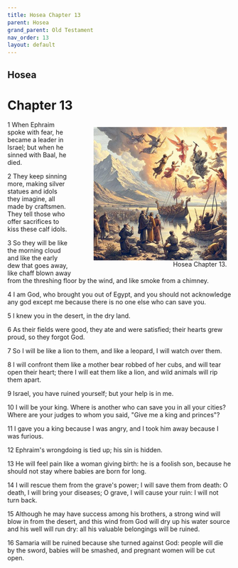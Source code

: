 ```yaml
---
title: Hosea Chapter 13
parent: Hosea
grand_parent: Old Testament
nav_order: 13
layout: default
---
```


## Hosea

# Chapter 13

<figure style="float: right; margin-right: 10px;">
    <img src="/assets/Image/Hosea/500/13.jpg" alt="Hosea Chapter 13" style="width: 300px; height: 300px; float: right;padding-left: 10px;"/>
    <figcaption style="clear: both;text-align: right;">Hosea Chapter 13.</figcaption>
</figure>
1 When Ephraim spoke with fear, he became a leader in Israel; but when he sinned with Baal, he died.

2 They keep sinning more, making silver statues and idols they imagine, all made by craftsmen. They tell those who offer sacrifices to kiss these calf idols.

3 So they will be like the morning cloud and like the early dew that goes away, like chaff blown away from the threshing floor by the wind, and like smoke from a chimney.

4 I am God, who brought you out of Egypt, and you should not acknowledge any god except me because there is no one else who can save you.

5 I knew you in the desert, in the dry land.

6 As their fields were good, they ate and were satisfied; their hearts grew proud, so they forgot God.

7 So I will be like a lion to them, and like a leopard, I will watch over them.

8 I will confront them like a mother bear robbed of her cubs, and will tear open their heart; there I will eat them like a lion, and wild animals will rip them apart.

9 Israel, you have ruined yourself; but your help is in me.

10 I will be your king. Where is another who can save you in all your cities? Where are your judges to whom you said, "Give me a king and princes"?

11 I gave you a king because I was angry, and I took him away because I was furious.

12 Ephraim's wrongdoing is tied up; his sin is hidden.

13 He will feel pain like a woman giving birth: he is a foolish son, because he should not stay where babies are born for long.

14 I will rescue them from the grave's power; I will save them from death: O death, I will bring your diseases; O grave, I will cause your ruin: I will not turn back.

15 Although he may have success among his brothers, a strong wind will blow in from the desert, and this wind from God will dry up his water source and his well will run dry: all his valuable belongings will be ruined.

16 Samaria will be ruined because she turned against God: people will die by the sword, babies will be smashed, and pregnant women will be cut open.


